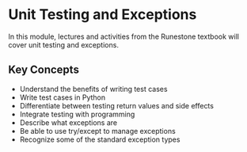 # Unit Testing and Exceptions

In this module, lectures and activities from the Runestone textbook will cover unit testing and exceptions.

## Key Concepts

- Understand the benefits of writing test cases
- Write test cases in Python
- Differentiate between testing return values and side effects
- Integrate testing with programming
- Describe what exceptions are
- Be able to use try/except to manage exceptions
- Recognize some of the standard exception types
